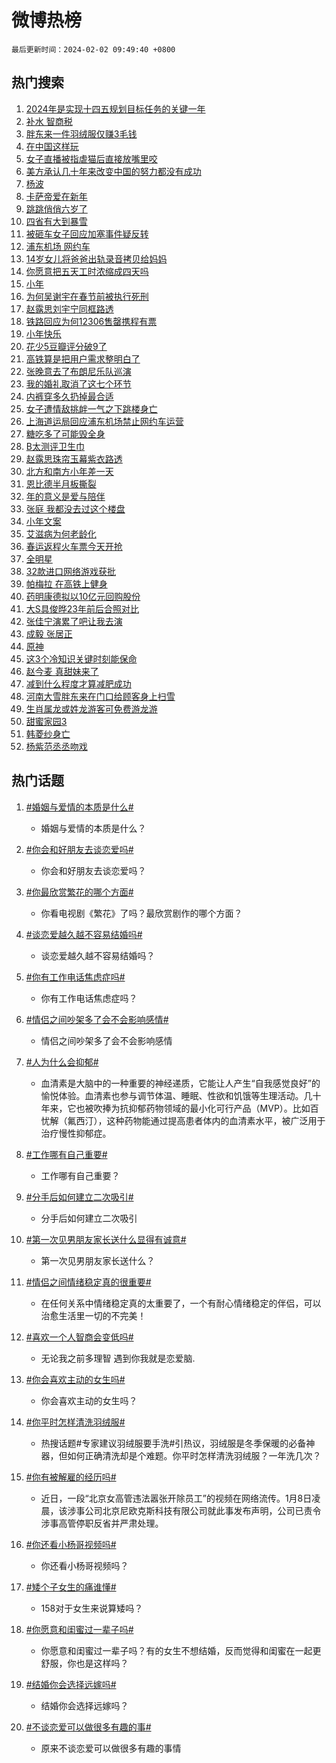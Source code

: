# 微博热榜

`最后更新时间：2024-02-02 09:49:40 +0800`

## 热门搜索

1. [2024年是实现十四五规划目标任务的关键一年](https://m.weibo.cn/search?containerid=100103type%3D1%26t%3D10%26q%3D%232024%E5%B9%B4%E6%98%AF%E5%AE%9E%E7%8E%B0%E5%8D%81%E5%9B%9B%E4%BA%94%E8%A7%84%E5%88%92%E7%9B%AE%E6%A0%87%E4%BB%BB%E5%8A%A1%E7%9A%84%E5%85%B3%E9%94%AE%E4%B8%80%E5%B9%B4%23&stream_entry_id=51&isnewpage=1&extparam=seat%3D1%26stream_entry_id%3D51%26pos%3D0%26c_type%3D51%26dgr%3D0%26cate%3D10103%26filter_type%3Drealtimehot%26q%3D%25232024%25E5%25B9%25B4%25E6%2598%25AF%25E5%25AE%259E%25E7%258E%25B0%25E5%258D%2581%25E5%259B%259B%25E4%25BA%2594%25E8%25A7%2584%25E5%2588%2592%25E7%259B%25AE%25E6%25A0%2587%25E4%25BB%25BB%25E5%258A%25A1%25E7%259A%2584%25E5%2585%25B3%25E9%2594%25AE%25E4%25B8%2580%25E5%25B9%25B4%2523%26display_time%3D1706838579%26pre_seqid%3D170683857953507129162)
1. [补水 智商税](https://m.weibo.cn/search?containerid=100103type%3D1%26t%3D10%26q%3D%E8%A1%A5%E6%B0%B4+%E6%99%BA%E5%95%86%E7%A8%8E&stream_entry_id=31&isnewpage=1&extparam=seat%3D1%26dgr%3D0%26band_rank%3D1%26stream_entry_id%3D31%26flag%3D1%26lcate%3D5001%26realpos%3D1%26c_type%3D31%26q%3D%25E8%25A1%25A5%25E6%25B0%25B4%2520%25E6%2599%25BA%25E5%2595%2586%25E7%25A8%258E%26pos%3D0%26cate%3D5001%26filter_type%3Drealtimehot%26display_time%3D1706838579%26pre_seqid%3D170683857953507129162)
1. [胖东来一件羽绒服仅赚3毛钱](https://m.weibo.cn/search?containerid=100103type%3D1%26t%3D10%26q%3D%23%E8%83%96%E4%B8%9C%E6%9D%A5%E4%B8%80%E4%BB%B6%E7%BE%BD%E7%BB%92%E6%9C%8D%E4%BB%85%E8%B5%9A3%E6%AF%9B%E9%92%B1%23&stream_entry_id=31&isnewpage=1&extparam=seat%3D1%26dgr%3D0%26band_rank%3D2%26stream_entry_id%3D31%26flag%3D2%26lcate%3D5001%26realpos%3D2%26c_type%3D31%26q%3D%2523%25E8%2583%2596%25E4%25B8%259C%25E6%259D%25A5%25E4%25B8%2580%25E4%25BB%25B6%25E7%25BE%25BD%25E7%25BB%2592%25E6%259C%258D%25E4%25BB%2585%25E8%25B5%259A3%25E6%25AF%259B%25E9%2592%25B1%2523%26pos%3D1%26cate%3D5001%26filter_type%3Drealtimehot%26display_time%3D1706838579%26pre_seqid%3D170683857953507129162)
1. [在中国这样玩](https://m.weibo.cn/search?containerid=100103type%3D1%26t%3D10%26q%3D%23%E5%9C%A8%E4%B8%AD%E5%9B%BD%E8%BF%99%E6%A0%B7%E7%8E%A9%23&stream_entry_id=31&isnewpage=1&extparam=seat%3D1%26dgr%3D0%26band_rank%3D3%26stream_entry_id%3D31%26flag%3D0%26lcate%3D5001%26realpos%3D3%26c_type%3D31%26q%3D%2523%25E5%259C%25A8%25E4%25B8%25AD%25E5%259B%25BD%25E8%25BF%2599%25E6%25A0%25B7%25E7%258E%25A9%2523%26pos%3D2%26cate%3D5001%26filter_type%3Drealtimehot%26display_time%3D1706838579%26pre_seqid%3D170683857953507129162)
1. [女子直播被指虐猫后直接放嘴里咬](https://m.weibo.cn/search?containerid=100103type%3D1%26t%3D10%26q%3D%23%E5%A5%B3%E5%AD%90%E7%9B%B4%E6%92%AD%E8%A2%AB%E6%8C%87%E8%99%90%E7%8C%AB%E5%90%8E%E7%9B%B4%E6%8E%A5%E6%94%BE%E5%98%B4%E9%87%8C%E5%92%AC%23&stream_entry_id=31&isnewpage=1&extparam=seat%3D1%26dgr%3D0%26band_rank%3D4%26stream_entry_id%3D31%26flag%3D0%26lcate%3D5001%26realpos%3D4%26c_type%3D31%26q%3D%2523%25E5%25A5%25B3%25E5%25AD%2590%25E7%259B%25B4%25E6%2592%25AD%25E8%25A2%25AB%25E6%258C%2587%25E8%2599%2590%25E7%258C%25AB%25E5%2590%258E%25E7%259B%25B4%25E6%258E%25A5%25E6%2594%25BE%25E5%2598%25B4%25E9%2587%258C%25E5%2592%25AC%2523%26pos%3D3%26cate%3D5001%26filter_type%3Drealtimehot%26display_time%3D1706838579%26pre_seqid%3D170683857953507129162)
1. [美方承认几十年来改变中国的努力都没有成功](https://m.weibo.cn/search?containerid=100103type%3D1%26t%3D10%26q%3D%23%E7%BE%8E%E6%96%B9%E6%89%BF%E8%AE%A4%E5%87%A0%E5%8D%81%E5%B9%B4%E6%9D%A5%E6%94%B9%E5%8F%98%E4%B8%AD%E5%9B%BD%E7%9A%84%E5%8A%AA%E5%8A%9B%E9%83%BD%E6%B2%A1%E6%9C%89%E6%88%90%E5%8A%9F%23&stream_entry_id=31&isnewpage=1&extparam=seat%3D1%26dgr%3D0%26band_rank%3D5%26stream_entry_id%3D31%26flag%3D0%26lcate%3D5001%26realpos%3D5%26c_type%3D31%26q%3D%2523%25E7%25BE%258E%25E6%2596%25B9%25E6%2589%25BF%25E8%25AE%25A4%25E5%2587%25A0%25E5%258D%2581%25E5%25B9%25B4%25E6%259D%25A5%25E6%2594%25B9%25E5%258F%2598%25E4%25B8%25AD%25E5%259B%25BD%25E7%259A%2584%25E5%258A%25AA%25E5%258A%259B%25E9%2583%25BD%25E6%25B2%25A1%25E6%259C%2589%25E6%2588%2590%25E5%258A%259F%2523%26pos%3D4%26cate%3D5001%26filter_type%3Drealtimehot%26display_time%3D1706838579%26pre_seqid%3D170683857953507129162)
1. [杨波](https://m.weibo.cn/search?containerid=100103type%3D1%26t%3D10%26q%3D%E6%9D%A8%E6%B3%A2&stream_entry_id=31&isnewpage=1&extparam=seat%3D1%26dgr%3D0%26band_rank%3D6%26stream_entry_id%3D31%26flag%3D1%26lcate%3D5001%26realpos%3D6%26c_type%3D31%26q%3D%25E6%259D%25A8%25E6%25B3%25A2%26pos%3D5%26cate%3D5001%26filter_type%3Drealtimehot%26display_time%3D1706838579%26pre_seqid%3D170683857953507129162)
1. [卡萨帝爱在新年](https://m.weibo.cn/search?containerid=100103type%3D1%26t%3D10%26q%3D%23%E5%8D%A1%E8%90%A8%E5%B8%9D%E7%88%B1%E5%9C%A8%E6%96%B0%E5%B9%B4%23&stream_entry_id=31&isnewpage=1&extparam=seat%3D1%26adid%3D222203%26band_rank%3D7%26is_ad_pos%3D1%26dgr%3D0%26lcate%3D5001%26pos%3D6%26c_type%3D31%26topic_ad%3D1%26cate%3D5001%26q%3D%2523%25E5%258D%25A1%25E8%2590%25A8%25E5%25B8%259D%25E7%2588%25B1%25E5%259C%25A8%25E6%2596%25B0%25E5%25B9%25B4%2523%26filter_type%3Drealtimehot%26stream_entry_id%3D31%26display_time%3D1706838579%26pre_seqid%3D170683857953507129162)
1. [跳跳俏俏六岁了](https://m.weibo.cn/search?containerid=100103type%3D1%26t%3D10%26q%3D%23%E8%B7%B3%E8%B7%B3%E4%BF%8F%E4%BF%8F%E5%85%AD%E5%B2%81%E4%BA%86%23&stream_entry_id=31&isnewpage=1&extparam=seat%3D1%26dgr%3D0%26band_rank%3D7%26stream_entry_id%3D31%26flag%3D2%26lcate%3D5001%26realpos%3D7%26c_type%3D31%26q%3D%2523%25E8%25B7%25B3%25E8%25B7%25B3%25E4%25BF%258F%25E4%25BF%258F%25E5%2585%25AD%25E5%25B2%2581%25E4%25BA%2586%2523%26pos%3D7%26cate%3D5001%26filter_type%3Drealtimehot%26display_time%3D1706838579%26pre_seqid%3D170683857953507129162)
1. [四省有大到暴雪](https://m.weibo.cn/search?containerid=100103type%3D1%26t%3D10%26q%3D%23%E5%9B%9B%E7%9C%81%E6%9C%89%E5%A4%A7%E5%88%B0%E6%9A%B4%E9%9B%AA%23&stream_entry_id=31&isnewpage=1&extparam=seat%3D1%26dgr%3D0%26band_rank%3D8%26stream_entry_id%3D31%26flag%3D1%26lcate%3D5001%26realpos%3D8%26c_type%3D31%26q%3D%2523%25E5%259B%259B%25E7%259C%2581%25E6%259C%2589%25E5%25A4%25A7%25E5%2588%25B0%25E6%259A%25B4%25E9%259B%25AA%2523%26pos%3D8%26cate%3D5001%26filter_type%3Drealtimehot%26display_time%3D1706838579%26pre_seqid%3D170683857953507129162)
1. [被砸车女子回应加塞事件疑反转](https://m.weibo.cn/search?containerid=100103type%3D1%26t%3D10%26q%3D%23%E8%A2%AB%E7%A0%B8%E8%BD%A6%E5%A5%B3%E5%AD%90%E5%9B%9E%E5%BA%94%E5%8A%A0%E5%A1%9E%E4%BA%8B%E4%BB%B6%E7%96%91%E5%8F%8D%E8%BD%AC%23&stream_entry_id=31&isnewpage=1&extparam=seat%3D1%26dgr%3D0%26band_rank%3D9%26stream_entry_id%3D31%26flag%3D0%26lcate%3D5001%26realpos%3D9%26c_type%3D31%26q%3D%2523%25E8%25A2%25AB%25E7%25A0%25B8%25E8%25BD%25A6%25E5%25A5%25B3%25E5%25AD%2590%25E5%259B%259E%25E5%25BA%2594%25E5%258A%25A0%25E5%25A1%259E%25E4%25BA%258B%25E4%25BB%25B6%25E7%2596%2591%25E5%258F%258D%25E8%25BD%25AC%2523%26pos%3D9%26cate%3D5001%26filter_type%3Drealtimehot%26display_time%3D1706838579%26pre_seqid%3D170683857953507129162)
1. [浦东机场 网约车](https://m.weibo.cn/search?containerid=100103type%3D1%26t%3D10%26q%3D%E6%B5%A6%E4%B8%9C%E6%9C%BA%E5%9C%BA+%E7%BD%91%E7%BA%A6%E8%BD%A6&stream_entry_id=31&isnewpage=1&extparam=seat%3D1%26dgr%3D0%26band_rank%3D10%26stream_entry_id%3D31%26flag%3D1%26lcate%3D5001%26realpos%3D10%26c_type%3D31%26q%3D%25E6%25B5%25A6%25E4%25B8%259C%25E6%259C%25BA%25E5%259C%25BA%2520%25E7%25BD%2591%25E7%25BA%25A6%25E8%25BD%25A6%26pos%3D10%26cate%3D5001%26filter_type%3Drealtimehot%26display_time%3D1706838579%26pre_seqid%3D170683857953507129162)
1. [14岁女儿将爸爸出轨录音拷贝给妈妈](https://m.weibo.cn/search?containerid=100103type%3D1%26t%3D10%26q%3D%2314%E5%B2%81%E5%A5%B3%E5%84%BF%E5%B0%86%E7%88%B8%E7%88%B8%E5%87%BA%E8%BD%A8%E5%BD%95%E9%9F%B3%E6%8B%B7%E8%B4%9D%E7%BB%99%E5%A6%88%E5%A6%88%23&stream_entry_id=31&isnewpage=1&extparam=seat%3D1%26dgr%3D0%26band_rank%3D11%26stream_entry_id%3D31%26flag%3D2%26lcate%3D5001%26realpos%3D11%26c_type%3D31%26q%3D%252314%25E5%25B2%2581%25E5%25A5%25B3%25E5%2584%25BF%25E5%25B0%2586%25E7%2588%25B8%25E7%2588%25B8%25E5%2587%25BA%25E8%25BD%25A8%25E5%25BD%2595%25E9%259F%25B3%25E6%258B%25B7%25E8%25B4%259D%25E7%25BB%2599%25E5%25A6%2588%25E5%25A6%2588%2523%26pos%3D11%26cate%3D5001%26filter_type%3Drealtimehot%26display_time%3D1706838579%26pre_seqid%3D170683857953507129162)
1. [你愿意把五天工时浓缩成四天吗](https://m.weibo.cn/search?containerid=100103type%3D1%26t%3D10%26q%3D%23%E4%BD%A0%E6%84%BF%E6%84%8F%E6%8A%8A%E4%BA%94%E5%A4%A9%E5%B7%A5%E6%97%B6%E6%B5%93%E7%BC%A9%E6%88%90%E5%9B%9B%E5%A4%A9%E5%90%97%23&stream_entry_id=31&isnewpage=1&extparam=seat%3D1%26dgr%3D0%26band_rank%3D12%26stream_entry_id%3D31%26flag%3D0%26lcate%3D5001%26realpos%3D12%26c_type%3D31%26q%3D%2523%25E4%25BD%25A0%25E6%2584%25BF%25E6%2584%258F%25E6%258A%258A%25E4%25BA%2594%25E5%25A4%25A9%25E5%25B7%25A5%25E6%2597%25B6%25E6%25B5%2593%25E7%25BC%25A9%25E6%2588%2590%25E5%259B%259B%25E5%25A4%25A9%25E5%2590%2597%2523%26pos%3D12%26cate%3D5001%26filter_type%3Drealtimehot%26display_time%3D1706838579%26pre_seqid%3D170683857953507129162)
1. [小年](https://m.weibo.cn/search?containerid=100103type%3D1%26t%3D10%26q%3D%E5%B0%8F%E5%B9%B4&stream_entry_id=31&isnewpage=1&extparam=seat%3D1%26dgr%3D0%26band_rank%3D13%26stream_entry_id%3D31%26flag%3D0%26lcate%3D5001%26realpos%3D13%26c_type%3D31%26q%3D%25E5%25B0%258F%25E5%25B9%25B4%26pos%3D13%26cate%3D5001%26filter_type%3Drealtimehot%26display_time%3D1706838579%26pre_seqid%3D170683857953507129162)
1. [为何吴谢宇在春节前被执行死刑](https://m.weibo.cn/search?containerid=100103type%3D1%26t%3D10%26q%3D%23%E4%B8%BA%E4%BD%95%E5%90%B4%E8%B0%A2%E5%AE%87%E5%9C%A8%E6%98%A5%E8%8A%82%E5%89%8D%E8%A2%AB%E6%89%A7%E8%A1%8C%E6%AD%BB%E5%88%91%23&stream_entry_id=31&isnewpage=1&extparam=seat%3D1%26dgr%3D0%26band_rank%3D14%26stream_entry_id%3D31%26flag%3D0%26lcate%3D5001%26realpos%3D14%26c_type%3D31%26q%3D%2523%25E4%25B8%25BA%25E4%25BD%2595%25E5%2590%25B4%25E8%25B0%25A2%25E5%25AE%2587%25E5%259C%25A8%25E6%2598%25A5%25E8%258A%2582%25E5%2589%258D%25E8%25A2%25AB%25E6%2589%25A7%25E8%25A1%258C%25E6%25AD%25BB%25E5%2588%2591%2523%26pos%3D14%26cate%3D5001%26filter_type%3Drealtimehot%26display_time%3D1706838579%26pre_seqid%3D170683857953507129162)
1. [赵露思刘宇宁同框路透](https://m.weibo.cn/search?containerid=100103type%3D1%26t%3D10%26q%3D%E8%B5%B5%E9%9C%B2%E6%80%9D%E5%88%98%E5%AE%87%E5%AE%81%E5%90%8C%E6%A1%86%E8%B7%AF%E9%80%8F&stream_entry_id=31&isnewpage=1&extparam=seat%3D1%26dgr%3D0%26band_rank%3D15%26stream_entry_id%3D31%26flag%3D1%26lcate%3D5001%26realpos%3D15%26c_type%3D31%26q%3D%25E8%25B5%25B5%25E9%259C%25B2%25E6%2580%259D%25E5%2588%2598%25E5%25AE%2587%25E5%25AE%2581%25E5%2590%258C%25E6%25A1%2586%25E8%25B7%25AF%25E9%2580%258F%26pos%3D15%26cate%3D5001%26filter_type%3Drealtimehot%26display_time%3D1706838579%26pre_seqid%3D170683857953507129162)
1. [铁路回应为何12306售罄携程有票](https://m.weibo.cn/search?containerid=100103type%3D1%26t%3D10%26q%3D%23%E9%93%81%E8%B7%AF%E5%9B%9E%E5%BA%94%E4%B8%BA%E4%BD%9512306%E5%94%AE%E7%BD%84%E6%90%BA%E7%A8%8B%E6%9C%89%E7%A5%A8%23&stream_entry_id=31&isnewpage=1&extparam=seat%3D1%26dgr%3D0%26band_rank%3D16%26stream_entry_id%3D31%26flag%3D1%26lcate%3D5001%26realpos%3D16%26c_type%3D31%26q%3D%2523%25E9%2593%2581%25E8%25B7%25AF%25E5%259B%259E%25E5%25BA%2594%25E4%25B8%25BA%25E4%25BD%259512306%25E5%2594%25AE%25E7%25BD%2584%25E6%2590%25BA%25E7%25A8%258B%25E6%259C%2589%25E7%25A5%25A8%2523%26pos%3D16%26cate%3D5001%26filter_type%3Drealtimehot%26display_time%3D1706838579%26pre_seqid%3D170683857953507129162)
1. [小年快乐](https://m.weibo.cn/search?containerid=100103type%3D1%26t%3D10%26q%3D%E5%B0%8F%E5%B9%B4%E5%BF%AB%E4%B9%90&stream_entry_id=31&isnewpage=1&extparam=seat%3D1%26dgr%3D0%26band_rank%3D17%26stream_entry_id%3D31%26flag%3D0%26lcate%3D5001%26realpos%3D17%26c_type%3D31%26q%3D%25E5%25B0%258F%25E5%25B9%25B4%25E5%25BF%25AB%25E4%25B9%2590%26pos%3D17%26cate%3D5001%26filter_type%3Drealtimehot%26display_time%3D1706838579%26pre_seqid%3D170683857953507129162)
1. [花少5豆瓣评分破9了](https://m.weibo.cn/search?containerid=100103type%3D1%26t%3D10%26q%3D%23%E8%8A%B1%E5%B0%915%E8%B1%86%E7%93%A3%E8%AF%84%E5%88%86%E7%A0%B49%E4%BA%86%23&stream_entry_id=31&isnewpage=1&extparam=seat%3D1%26dgr%3D0%26band_rank%3D18%26stream_entry_id%3D31%26flag%3D1%26lcate%3D5001%26realpos%3D18%26c_type%3D31%26q%3D%2523%25E8%258A%25B1%25E5%25B0%25915%25E8%25B1%2586%25E7%2593%25A3%25E8%25AF%2584%25E5%2588%2586%25E7%25A0%25B49%25E4%25BA%2586%2523%26pos%3D18%26cate%3D5001%26filter_type%3Drealtimehot%26display_time%3D1706838579%26pre_seqid%3D170683857953507129162)
1. [高铁算是把用户需求整明白了](https://m.weibo.cn/search?containerid=100103type%3D1%26t%3D10%26q%3D%23%E9%AB%98%E9%93%81%E7%AE%97%E6%98%AF%E6%8A%8A%E7%94%A8%E6%88%B7%E9%9C%80%E6%B1%82%E6%95%B4%E6%98%8E%E7%99%BD%E4%BA%86%23&stream_entry_id=31&isnewpage=1&extparam=seat%3D1%26dgr%3D0%26band_rank%3D19%26stream_entry_id%3D31%26flag%3D32768%26lcate%3D5001%26realpos%3D19%26c_type%3D31%26q%3D%2523%25E9%25AB%2598%25E9%2593%2581%25E7%25AE%2597%25E6%2598%25AF%25E6%258A%258A%25E7%2594%25A8%25E6%2588%25B7%25E9%259C%2580%25E6%25B1%2582%25E6%2595%25B4%25E6%2598%258E%25E7%2599%25BD%25E4%25BA%2586%2523%26pos%3D19%26cate%3D5001%26filter_type%3Drealtimehot%26display_time%3D1706838579%26pre_seqid%3D170683857953507129162)
1. [张晚意去了布朗尼乐队巡演](https://m.weibo.cn/search?containerid=100103type%3D1%26t%3D10%26q%3D%23%E5%BC%A0%E6%99%9A%E6%84%8F%E5%8E%BB%E4%BA%86%E5%B8%83%E6%9C%97%E5%B0%BC%E4%B9%90%E9%98%9F%E5%B7%A1%E6%BC%94%23&stream_entry_id=31&isnewpage=1&extparam=seat%3D1%26dgr%3D0%26band_rank%3D20%26stream_entry_id%3D31%26flag%3D0%26lcate%3D5001%26realpos%3D20%26c_type%3D31%26q%3D%2523%25E5%25BC%25A0%25E6%2599%259A%25E6%2584%258F%25E5%258E%25BB%25E4%25BA%2586%25E5%25B8%2583%25E6%259C%2597%25E5%25B0%25BC%25E4%25B9%2590%25E9%2598%259F%25E5%25B7%25A1%25E6%25BC%2594%2523%26pos%3D20%26cate%3D5001%26filter_type%3Drealtimehot%26display_time%3D1706838579%26pre_seqid%3D170683857953507129162)
1. [我的婚礼取消了这七个环节](https://m.weibo.cn/search?containerid=100103type%3D1%26t%3D10%26q%3D%23%E6%88%91%E7%9A%84%E5%A9%9A%E7%A4%BC%E5%8F%96%E6%B6%88%E4%BA%86%E8%BF%99%E4%B8%83%E4%B8%AA%E7%8E%AF%E8%8A%82%23&stream_entry_id=31&isnewpage=1&extparam=seat%3D1%26dgr%3D0%26band_rank%3D21%26stream_entry_id%3D31%26flag%3D1%26lcate%3D5001%26realpos%3D21%26c_type%3D31%26q%3D%2523%25E6%2588%2591%25E7%259A%2584%25E5%25A9%259A%25E7%25A4%25BC%25E5%258F%2596%25E6%25B6%2588%25E4%25BA%2586%25E8%25BF%2599%25E4%25B8%2583%25E4%25B8%25AA%25E7%258E%25AF%25E8%258A%2582%2523%26pos%3D21%26cate%3D5001%26filter_type%3Drealtimehot%26display_time%3D1706838579%26pre_seqid%3D170683857953507129162)
1. [内裤穿多久扔掉最合适](https://m.weibo.cn/search?containerid=100103type%3D1%26t%3D10%26q%3D%23%E5%86%85%E8%A3%A4%E7%A9%BF%E5%A4%9A%E4%B9%85%E6%89%94%E6%8E%89%E6%9C%80%E5%90%88%E9%80%82%23&stream_entry_id=31&isnewpage=1&extparam=seat%3D1%26dgr%3D0%26band_rank%3D22%26stream_entry_id%3D31%26flag%3D0%26lcate%3D5001%26realpos%3D22%26c_type%3D31%26q%3D%2523%25E5%2586%2585%25E8%25A3%25A4%25E7%25A9%25BF%25E5%25A4%259A%25E4%25B9%2585%25E6%2589%2594%25E6%258E%2589%25E6%259C%2580%25E5%2590%2588%25E9%2580%2582%2523%26pos%3D22%26cate%3D5001%26filter_type%3Drealtimehot%26display_time%3D1706838579%26pre_seqid%3D170683857953507129162)
1. [女子遭情敌挑衅一气之下跳楼身亡](https://m.weibo.cn/search?containerid=100103type%3D1%26t%3D10%26q%3D%23%E5%A5%B3%E5%AD%90%E9%81%AD%E6%83%85%E6%95%8C%E6%8C%91%E8%A1%85%E4%B8%80%E6%B0%94%E4%B9%8B%E4%B8%8B%E8%B7%B3%E6%A5%BC%E8%BA%AB%E4%BA%A1%23&stream_entry_id=31&isnewpage=1&extparam=seat%3D1%26dgr%3D0%26band_rank%3D23%26stream_entry_id%3D31%26flag%3D0%26lcate%3D5001%26realpos%3D23%26c_type%3D31%26q%3D%2523%25E5%25A5%25B3%25E5%25AD%2590%25E9%2581%25AD%25E6%2583%2585%25E6%2595%258C%25E6%258C%2591%25E8%25A1%2585%25E4%25B8%2580%25E6%25B0%2594%25E4%25B9%258B%25E4%25B8%258B%25E8%25B7%25B3%25E6%25A5%25BC%25E8%25BA%25AB%25E4%25BA%25A1%2523%26pos%3D23%26cate%3D5001%26filter_type%3Drealtimehot%26display_time%3D1706838579%26pre_seqid%3D170683857953507129162)
1. [上海道运局回应浦东机场禁止网约车运营](https://m.weibo.cn/search?containerid=100103type%3D1%26t%3D10%26q%3D%23%E4%B8%8A%E6%B5%B7%E9%81%93%E8%BF%90%E5%B1%80%E5%9B%9E%E5%BA%94%E6%B5%A6%E4%B8%9C%E6%9C%BA%E5%9C%BA%E7%A6%81%E6%AD%A2%E7%BD%91%E7%BA%A6%E8%BD%A6%E8%BF%90%E8%90%A5%23&stream_entry_id=31&isnewpage=1&extparam=seat%3D1%26dgr%3D0%26band_rank%3D24%26stream_entry_id%3D31%26flag%3D1%26lcate%3D5001%26realpos%3D24%26c_type%3D31%26q%3D%2523%25E4%25B8%258A%25E6%25B5%25B7%25E9%2581%2593%25E8%25BF%2590%25E5%25B1%2580%25E5%259B%259E%25E5%25BA%2594%25E6%25B5%25A6%25E4%25B8%259C%25E6%259C%25BA%25E5%259C%25BA%25E7%25A6%2581%25E6%25AD%25A2%25E7%25BD%2591%25E7%25BA%25A6%25E8%25BD%25A6%25E8%25BF%2590%25E8%2590%25A5%2523%26pos%3D24%26cate%3D5001%26filter_type%3Drealtimehot%26display_time%3D1706838579%26pre_seqid%3D170683857953507129162)
1. [糖吃多了可能毁全身](https://m.weibo.cn/search?containerid=100103type%3D1%26t%3D10%26q%3D%23%E7%B3%96%E5%90%83%E5%A4%9A%E4%BA%86%E5%8F%AF%E8%83%BD%E6%AF%81%E5%85%A8%E8%BA%AB%23&stream_entry_id=31&isnewpage=1&extparam=seat%3D1%26dgr%3D0%26band_rank%3D25%26stream_entry_id%3D31%26flag%3D1%26lcate%3D5001%26realpos%3D25%26c_type%3D31%26q%3D%2523%25E7%25B3%2596%25E5%2590%2583%25E5%25A4%259A%25E4%25BA%2586%25E5%258F%25AF%25E8%2583%25BD%25E6%25AF%2581%25E5%2585%25A8%25E8%25BA%25AB%2523%26pos%3D25%26cate%3D5001%26filter_type%3Drealtimehot%26display_time%3D1706838579%26pre_seqid%3D170683857953507129162)
1. [B太测评卫生巾](https://m.weibo.cn/search?containerid=100103type%3D1%26t%3D10%26q%3DB%E5%A4%AA%E6%B5%8B%E8%AF%84%E5%8D%AB%E7%94%9F%E5%B7%BE&stream_entry_id=31&isnewpage=1&extparam=seat%3D1%26dgr%3D0%26band_rank%3D26%26stream_entry_id%3D31%26flag%3D1%26lcate%3D5001%26realpos%3D26%26c_type%3D31%26q%3DB%25E5%25A4%25AA%25E6%25B5%258B%25E8%25AF%2584%25E5%258D%25AB%25E7%2594%259F%25E5%25B7%25BE%26pos%3D26%26cate%3D5001%26filter_type%3Drealtimehot%26display_time%3D1706838579%26pre_seqid%3D170683857953507129162)
1. [赵露思珠帘玉幕紫衣路透](https://m.weibo.cn/search?containerid=100103type%3D1%26t%3D10%26q%3D%23%E8%B5%B5%E9%9C%B2%E6%80%9D%E7%8F%A0%E5%B8%98%E7%8E%89%E5%B9%95%E7%B4%AB%E8%A1%A3%E8%B7%AF%E9%80%8F%23&stream_entry_id=31&isnewpage=1&extparam=seat%3D1%26dgr%3D0%26band_rank%3D27%26stream_entry_id%3D31%26flag%3D1%26lcate%3D5001%26realpos%3D27%26c_type%3D31%26q%3D%2523%25E8%25B5%25B5%25E9%259C%25B2%25E6%2580%259D%25E7%258F%25A0%25E5%25B8%2598%25E7%258E%2589%25E5%25B9%2595%25E7%25B4%25AB%25E8%25A1%25A3%25E8%25B7%25AF%25E9%2580%258F%2523%26pos%3D27%26cate%3D5001%26filter_type%3Drealtimehot%26display_time%3D1706838579%26pre_seqid%3D170683857953507129162)
1. [北方和南方小年差一天](https://m.weibo.cn/search?containerid=100103type%3D1%26t%3D10%26q%3D%23%E5%8C%97%E6%96%B9%E5%92%8C%E5%8D%97%E6%96%B9%E5%B0%8F%E5%B9%B4%E5%B7%AE%E4%B8%80%E5%A4%A9%23&stream_entry_id=31&isnewpage=1&extparam=seat%3D1%26dgr%3D0%26band_rank%3D28%26stream_entry_id%3D31%26flag%3D1%26lcate%3D5001%26realpos%3D28%26c_type%3D31%26q%3D%2523%25E5%258C%2597%25E6%2596%25B9%25E5%2592%258C%25E5%258D%2597%25E6%2596%25B9%25E5%25B0%258F%25E5%25B9%25B4%25E5%25B7%25AE%25E4%25B8%2580%25E5%25A4%25A9%2523%26pos%3D28%26cate%3D5001%26filter_type%3Drealtimehot%26display_time%3D1706838579%26pre_seqid%3D170683857953507129162)
1. [恩比德半月板撕裂](https://m.weibo.cn/search?containerid=100103type%3D1%26t%3D10%26q%3D%23%E6%81%A9%E6%AF%94%E5%BE%B7%E5%8D%8A%E6%9C%88%E6%9D%BF%E6%92%95%E8%A3%82%23&stream_entry_id=31&isnewpage=1&extparam=seat%3D1%26dgr%3D0%26band_rank%3D29%26stream_entry_id%3D31%26flag%3D1%26lcate%3D5001%26realpos%3D29%26c_type%3D31%26q%3D%2523%25E6%2581%25A9%25E6%25AF%2594%25E5%25BE%25B7%25E5%258D%258A%25E6%259C%2588%25E6%259D%25BF%25E6%2592%2595%25E8%25A3%2582%2523%26pos%3D29%26cate%3D5001%26filter_type%3Drealtimehot%26display_time%3D1706838579%26pre_seqid%3D170683857953507129162)
1. [年的意义是爱与陪伴](https://m.weibo.cn/search?containerid=100103type%3D1%26t%3D10%26q%3D%23%E5%B9%B4%E7%9A%84%E6%84%8F%E4%B9%89%E6%98%AF%E7%88%B1%E4%B8%8E%E9%99%AA%E4%BC%B4%23&stream_entry_id=31&isnewpage=1&extparam=seat%3D1%26adid%3D221805%26dgr%3D0%26band_rank%3D30%26stream_entry_id%3D31%26flag%3D0%26lcate%3D5001%26realpos%3D30%26c_type%3D31%26q%3D%2523%25E5%25B9%25B4%25E7%259A%2584%25E6%2584%258F%25E4%25B9%2589%25E6%2598%25AF%25E7%2588%25B1%25E4%25B8%258E%25E9%2599%25AA%25E4%25BC%25B4%2523%26pos%3D30%26cate%3D5001%26filter_type%3Drealtimehot%26display_time%3D1706838579%26pre_seqid%3D170683857953507129162)
1. [张庭 我都没去过这个楼盘](https://m.weibo.cn/search?containerid=100103type%3D1%26t%3D10%26q%3D%E5%BC%A0%E5%BA%AD+%E6%88%91%E9%83%BD%E6%B2%A1%E5%8E%BB%E8%BF%87%E8%BF%99%E4%B8%AA%E6%A5%BC%E7%9B%98&stream_entry_id=31&isnewpage=1&extparam=seat%3D1%26dgr%3D0%26band_rank%3D31%26stream_entry_id%3D31%26flag%3D0%26lcate%3D5001%26realpos%3D31%26c_type%3D31%26q%3D%25E5%25BC%25A0%25E5%25BA%25AD%2520%25E6%2588%2591%25E9%2583%25BD%25E6%25B2%25A1%25E5%258E%25BB%25E8%25BF%2587%25E8%25BF%2599%25E4%25B8%25AA%25E6%25A5%25BC%25E7%259B%2598%26pos%3D31%26cate%3D5001%26filter_type%3Drealtimehot%26display_time%3D1706838579%26pre_seqid%3D170683857953507129162)
1. [小年文案](https://m.weibo.cn/search?containerid=100103type%3D1%26t%3D10%26q%3D%E5%B0%8F%E5%B9%B4%E6%96%87%E6%A1%88&stream_entry_id=31&isnewpage=1&extparam=seat%3D1%26dgr%3D0%26band_rank%3D32%26stream_entry_id%3D31%26flag%3D1%26lcate%3D5001%26realpos%3D32%26c_type%3D31%26q%3D%25E5%25B0%258F%25E5%25B9%25B4%25E6%2596%2587%25E6%25A1%2588%26pos%3D32%26cate%3D5001%26filter_type%3Drealtimehot%26display_time%3D1706838579%26pre_seqid%3D170683857953507129162)
1. [艾滋病为何老龄化](https://m.weibo.cn/search?containerid=100103type%3D1%26t%3D10%26q%3D%23%E8%89%BE%E6%BB%8B%E7%97%85%E4%B8%BA%E4%BD%95%E8%80%81%E9%BE%84%E5%8C%96%23&stream_entry_id=31&isnewpage=1&extparam=seat%3D1%26dgr%3D0%26band_rank%3D33%26stream_entry_id%3D31%26flag%3D0%26lcate%3D5001%26realpos%3D33%26c_type%3D31%26q%3D%2523%25E8%2589%25BE%25E6%25BB%258B%25E7%2597%2585%25E4%25B8%25BA%25E4%25BD%2595%25E8%2580%2581%25E9%25BE%2584%25E5%258C%2596%2523%26pos%3D33%26cate%3D5001%26filter_type%3Drealtimehot%26display_time%3D1706838579%26pre_seqid%3D170683857953507129162)
1. [春运返程火车票今天开抢](https://m.weibo.cn/search?containerid=100103type%3D1%26t%3D10%26q%3D%23%E6%98%A5%E8%BF%90%E8%BF%94%E7%A8%8B%E7%81%AB%E8%BD%A6%E7%A5%A8%E4%BB%8A%E5%A4%A9%E5%BC%80%E6%8A%A2%23&stream_entry_id=31&isnewpage=1&extparam=seat%3D1%26dgr%3D0%26band_rank%3D34%26stream_entry_id%3D31%26flag%3D1%26lcate%3D5001%26realpos%3D34%26c_type%3D31%26q%3D%2523%25E6%2598%25A5%25E8%25BF%2590%25E8%25BF%2594%25E7%25A8%258B%25E7%2581%25AB%25E8%25BD%25A6%25E7%25A5%25A8%25E4%25BB%258A%25E5%25A4%25A9%25E5%25BC%2580%25E6%258A%25A2%2523%26pos%3D34%26cate%3D5001%26filter_type%3Drealtimehot%26display_time%3D1706838579%26pre_seqid%3D170683857953507129162)
1. [全明星](https://m.weibo.cn/search?containerid=100103type%3D1%26t%3D10%26q%3D%E5%85%A8%E6%98%8E%E6%98%9F&stream_entry_id=31&isnewpage=1&extparam=seat%3D1%26dgr%3D0%26band_rank%3D35%26stream_entry_id%3D31%26flag%3D1%26lcate%3D5001%26realpos%3D35%26c_type%3D31%26q%3D%25E5%2585%25A8%25E6%2598%258E%25E6%2598%259F%26pos%3D35%26cate%3D5001%26filter_type%3Drealtimehot%26display_time%3D1706838579%26pre_seqid%3D170683857953507129162)
1. [32款进口网络游戏获批](https://m.weibo.cn/search?containerid=100103type%3D1%26t%3D10%26q%3D%2332%E6%AC%BE%E8%BF%9B%E5%8F%A3%E7%BD%91%E7%BB%9C%E6%B8%B8%E6%88%8F%E8%8E%B7%E6%89%B9%23&stream_entry_id=31&isnewpage=1&extparam=seat%3D1%26dgr%3D0%26band_rank%3D36%26stream_entry_id%3D31%26flag%3D1%26lcate%3D5001%26realpos%3D36%26c_type%3D31%26q%3D%252332%25E6%25AC%25BE%25E8%25BF%259B%25E5%258F%25A3%25E7%25BD%2591%25E7%25BB%259C%25E6%25B8%25B8%25E6%2588%258F%25E8%258E%25B7%25E6%2589%25B9%2523%26pos%3D36%26cate%3D5001%26filter_type%3Drealtimehot%26display_time%3D1706838579%26pre_seqid%3D170683857953507129162)
1. [帕梅拉 在高铁上健身](https://m.weibo.cn/search?containerid=100103type%3D1%26t%3D10%26q%3D%E5%B8%95%E6%A2%85%E6%8B%89+%E5%9C%A8%E9%AB%98%E9%93%81%E4%B8%8A%E5%81%A5%E8%BA%AB&stream_entry_id=31&isnewpage=1&extparam=seat%3D1%26dgr%3D0%26band_rank%3D37%26stream_entry_id%3D31%26flag%3D0%26lcate%3D5001%26realpos%3D37%26c_type%3D31%26q%3D%25E5%25B8%2595%25E6%25A2%2585%25E6%258B%2589%2520%25E5%259C%25A8%25E9%25AB%2598%25E9%2593%2581%25E4%25B8%258A%25E5%2581%25A5%25E8%25BA%25AB%26pos%3D37%26cate%3D5001%26filter_type%3Drealtimehot%26display_time%3D1706838579%26pre_seqid%3D170683857953507129162)
1. [药明康德拟以10亿元回购股份](https://m.weibo.cn/search?containerid=100103type%3D1%26t%3D10%26q%3D%23%E8%8D%AF%E6%98%8E%E5%BA%B7%E5%BE%B7%E6%8B%9F%E4%BB%A510%E4%BA%BF%E5%85%83%E5%9B%9E%E8%B4%AD%E8%82%A1%E4%BB%BD%23&stream_entry_id=31&isnewpage=1&extparam=seat%3D1%26dgr%3D0%26band_rank%3D38%26stream_entry_id%3D31%26flag%3D1%26lcate%3D5001%26realpos%3D38%26c_type%3D31%26q%3D%2523%25E8%258D%25AF%25E6%2598%258E%25E5%25BA%25B7%25E5%25BE%25B7%25E6%258B%259F%25E4%25BB%25A510%25E4%25BA%25BF%25E5%2585%2583%25E5%259B%259E%25E8%25B4%25AD%25E8%2582%25A1%25E4%25BB%25BD%2523%26pos%3D38%26cate%3D5001%26filter_type%3Drealtimehot%26display_time%3D1706838579%26pre_seqid%3D170683857953507129162)
1. [大S具俊晔23年前后合照对比](https://m.weibo.cn/search?containerid=100103type%3D1%26t%3D10%26q%3D%23%E5%A4%A7S%E5%85%B7%E4%BF%8A%E6%99%9423%E5%B9%B4%E5%89%8D%E5%90%8E%E5%90%88%E7%85%A7%E5%AF%B9%E6%AF%94%23&stream_entry_id=31&isnewpage=1&extparam=seat%3D1%26dgr%3D0%26band_rank%3D39%26stream_entry_id%3D31%26flag%3D0%26lcate%3D5001%26realpos%3D39%26c_type%3D31%26q%3D%2523%25E5%25A4%25A7S%25E5%2585%25B7%25E4%25BF%258A%25E6%2599%259423%25E5%25B9%25B4%25E5%2589%258D%25E5%2590%258E%25E5%2590%2588%25E7%2585%25A7%25E5%25AF%25B9%25E6%25AF%2594%2523%26pos%3D39%26cate%3D5001%26filter_type%3Drealtimehot%26display_time%3D1706838579%26pre_seqid%3D170683857953507129162)
1. [张佳宁演累了吧让我去演](https://m.weibo.cn/search?containerid=100103type%3D1%26t%3D10%26q%3D%23%E5%BC%A0%E4%BD%B3%E5%AE%81%E6%BC%94%E7%B4%AF%E4%BA%86%E5%90%A7%E8%AE%A9%E6%88%91%E5%8E%BB%E6%BC%94%23&stream_entry_id=31&isnewpage=1&extparam=seat%3D1%26dgr%3D0%26band_rank%3D40%26stream_entry_id%3D31%26flag%3D0%26lcate%3D5001%26realpos%3D40%26c_type%3D31%26q%3D%2523%25E5%25BC%25A0%25E4%25BD%25B3%25E5%25AE%2581%25E6%25BC%2594%25E7%25B4%25AF%25E4%25BA%2586%25E5%2590%25A7%25E8%25AE%25A9%25E6%2588%2591%25E5%258E%25BB%25E6%25BC%2594%2523%26pos%3D40%26cate%3D5001%26filter_type%3Drealtimehot%26display_time%3D1706838579%26pre_seqid%3D170683857953507129162)
1. [成毅 张居正](https://m.weibo.cn/search?containerid=100103type%3D1%26t%3D10%26q%3D%E6%88%90%E6%AF%85+%E5%BC%A0%E5%B1%85%E6%AD%A3&stream_entry_id=31&isnewpage=1&extparam=seat%3D1%26dgr%3D0%26band_rank%3D41%26stream_entry_id%3D31%26flag%3D0%26lcate%3D5001%26realpos%3D41%26c_type%3D31%26q%3D%25E6%2588%2590%25E6%25AF%2585%2520%25E5%25BC%25A0%25E5%25B1%2585%25E6%25AD%25A3%26pos%3D41%26cate%3D5001%26filter_type%3Drealtimehot%26display_time%3D1706838579%26pre_seqid%3D170683857953507129162)
1. [原神](https://m.weibo.cn/search?containerid=100103type%3D1%26t%3D10%26q%3D%E5%8E%9F%E7%A5%9E&stream_entry_id=31&isnewpage=1&extparam=seat%3D1%26dgr%3D0%26band_rank%3D42%26stream_entry_id%3D31%26flag%3D1%26lcate%3D5001%26realpos%3D42%26c_type%3D31%26q%3D%25E5%258E%259F%25E7%25A5%259E%26pos%3D42%26cate%3D5001%26filter_type%3Drealtimehot%26display_time%3D1706838579%26pre_seqid%3D170683857953507129162)
1. [这3个冷知识关键时刻能保命](https://m.weibo.cn/search?containerid=100103type%3D1%26t%3D10%26q%3D%E8%BF%993%E4%B8%AA%E5%86%B7%E7%9F%A5%E8%AF%86%E5%85%B3%E9%94%AE%E6%97%B6%E5%88%BB%E8%83%BD%E4%BF%9D%E5%91%BD&stream_entry_id=31&isnewpage=1&extparam=seat%3D1%26dgr%3D0%26band_rank%3D43%26stream_entry_id%3D31%26flag%3D1%26lcate%3D5001%26realpos%3D43%26c_type%3D31%26q%3D%25E8%25BF%25993%25E4%25B8%25AA%25E5%2586%25B7%25E7%259F%25A5%25E8%25AF%2586%25E5%2585%25B3%25E9%2594%25AE%25E6%2597%25B6%25E5%2588%25BB%25E8%2583%25BD%25E4%25BF%259D%25E5%2591%25BD%26pos%3D43%26cate%3D5001%26filter_type%3Drealtimehot%26display_time%3D1706838579%26pre_seqid%3D170683857953507129162)
1. [赵今麦 真甜妹来了](https://m.weibo.cn/search?containerid=100103type%3D1%26t%3D10%26q%3D%E8%B5%B5%E4%BB%8A%E9%BA%A6+%E7%9C%9F%E7%94%9C%E5%A6%B9%E6%9D%A5%E4%BA%86&stream_entry_id=31&isnewpage=1&extparam=seat%3D1%26dgr%3D0%26band_rank%3D44%26stream_entry_id%3D31%26flag%3D0%26lcate%3D5001%26realpos%3D44%26c_type%3D31%26q%3D%25E8%25B5%25B5%25E4%25BB%258A%25E9%25BA%25A6%2520%25E7%259C%259F%25E7%2594%259C%25E5%25A6%25B9%25E6%259D%25A5%25E4%25BA%2586%26pos%3D44%26cate%3D5001%26filter_type%3Drealtimehot%26display_time%3D1706838579%26pre_seqid%3D170683857953507129162)
1. [减到什么程度才算减肥成功](https://m.weibo.cn/search?containerid=100103type%3D1%26t%3D10%26q%3D%23%E5%87%8F%E5%88%B0%E4%BB%80%E4%B9%88%E7%A8%8B%E5%BA%A6%E6%89%8D%E7%AE%97%E5%87%8F%E8%82%A5%E6%88%90%E5%8A%9F%23&stream_entry_id=31&isnewpage=1&extparam=seat%3D1%26dgr%3D0%26band_rank%3D45%26stream_entry_id%3D31%26flag%3D1%26lcate%3D5001%26realpos%3D45%26c_type%3D31%26q%3D%2523%25E5%2587%258F%25E5%2588%25B0%25E4%25BB%2580%25E4%25B9%2588%25E7%25A8%258B%25E5%25BA%25A6%25E6%2589%258D%25E7%25AE%2597%25E5%2587%258F%25E8%2582%25A5%25E6%2588%2590%25E5%258A%259F%2523%26pos%3D45%26cate%3D5001%26filter_type%3Drealtimehot%26display_time%3D1706838579%26pre_seqid%3D170683857953507129162)
1. [河南大雪胖东来在门口给顾客身上扫雪](https://m.weibo.cn/search?containerid=100103type%3D1%26t%3D10%26q%3D%23%E6%B2%B3%E5%8D%97%E5%A4%A7%E9%9B%AA%E8%83%96%E4%B8%9C%E6%9D%A5%E5%9C%A8%E9%97%A8%E5%8F%A3%E7%BB%99%E9%A1%BE%E5%AE%A2%E8%BA%AB%E4%B8%8A%E6%89%AB%E9%9B%AA%23&stream_entry_id=31&isnewpage=1&extparam=seat%3D1%26dgr%3D0%26band_rank%3D46%26stream_entry_id%3D31%26flag%3D0%26lcate%3D5001%26realpos%3D46%26c_type%3D31%26q%3D%2523%25E6%25B2%25B3%25E5%258D%2597%25E5%25A4%25A7%25E9%259B%25AA%25E8%2583%2596%25E4%25B8%259C%25E6%259D%25A5%25E5%259C%25A8%25E9%2597%25A8%25E5%258F%25A3%25E7%25BB%2599%25E9%25A1%25BE%25E5%25AE%25A2%25E8%25BA%25AB%25E4%25B8%258A%25E6%2589%25AB%25E9%259B%25AA%2523%26pos%3D46%26cate%3D5001%26filter_type%3Drealtimehot%26display_time%3D1706838579%26pre_seqid%3D170683857953507129162)
1. [生肖属龙或姓龙游客可免费游龙游](https://m.weibo.cn/search?containerid=100103type%3D1%26t%3D10%26q%3D%23%E7%94%9F%E8%82%96%E5%B1%9E%E9%BE%99%E6%88%96%E5%A7%93%E9%BE%99%E6%B8%B8%E5%AE%A2%E5%8F%AF%E5%85%8D%E8%B4%B9%E6%B8%B8%E9%BE%99%E6%B8%B8%23&stream_entry_id=31&isnewpage=1&extparam=seat%3D1%26dgr%3D0%26band_rank%3D47%26stream_entry_id%3D31%26flag%3D32768%26lcate%3D5001%26realpos%3D47%26c_type%3D31%26q%3D%2523%25E7%2594%259F%25E8%2582%2596%25E5%25B1%259E%25E9%25BE%2599%25E6%2588%2596%25E5%25A7%2593%25E9%25BE%2599%25E6%25B8%25B8%25E5%25AE%25A2%25E5%258F%25AF%25E5%2585%258D%25E8%25B4%25B9%25E6%25B8%25B8%25E9%25BE%2599%25E6%25B8%25B8%2523%26pos%3D47%26cate%3D5001%26filter_type%3Drealtimehot%26display_time%3D1706838579%26pre_seqid%3D170683857953507129162)
1. [甜蜜家园3](https://m.weibo.cn/search?containerid=100103type%3D1%26t%3D10%26q%3D%23%E7%94%9C%E8%9C%9C%E5%AE%B6%E5%9B%AD3%23&stream_entry_id=31&isnewpage=1&extparam=seat%3D1%26dgr%3D0%26band_rank%3D48%26stream_entry_id%3D31%26flag%3D1%26lcate%3D5001%26realpos%3D48%26c_type%3D31%26q%3D%2523%25E7%2594%259C%25E8%259C%259C%25E5%25AE%25B6%25E5%259B%25AD3%2523%26pos%3D48%26cate%3D5001%26filter_type%3Drealtimehot%26display_time%3D1706838579%26pre_seqid%3D170683857953507129162)
1. [韩菱纱身亡](https://m.weibo.cn/search?containerid=100103type%3D1%26t%3D10%26q%3D%23%E9%9F%A9%E8%8F%B1%E7%BA%B1%E8%BA%AB%E4%BA%A1%23&stream_entry_id=31&isnewpage=1&extparam=seat%3D1%26dgr%3D0%26band_rank%3D49%26stream_entry_id%3D31%26flag%3D0%26lcate%3D5001%26realpos%3D49%26c_type%3D31%26q%3D%2523%25E9%259F%25A9%25E8%258F%25B1%25E7%25BA%25B1%25E8%25BA%25AB%25E4%25BA%25A1%2523%26pos%3D49%26cate%3D5001%26filter_type%3Drealtimehot%26display_time%3D1706838579%26pre_seqid%3D170683857953507129162)
1. [杨紫范丞丞吻戏](https://m.weibo.cn/search?containerid=100103type%3D1%26t%3D10%26q%3D%E6%9D%A8%E7%B4%AB%E8%8C%83%E4%B8%9E%E4%B8%9E%E5%90%BB%E6%88%8F&stream_entry_id=31&isnewpage=1&extparam=seat%3D1%26dgr%3D0%26band_rank%3D50%26stream_entry_id%3D31%26flag%3D0%26lcate%3D5001%26realpos%3D50%26c_type%3D31%26q%3D%25E6%259D%25A8%25E7%25B4%25AB%25E8%258C%2583%25E4%25B8%259E%25E4%25B8%259E%25E5%2590%25BB%25E6%2588%258F%26pos%3D50%26cate%3D5001%26filter_type%3Drealtimehot%26display_time%3D1706838579%26pre_seqid%3D170683857953507129162)

## 热门话题

1. [#婚姻与爱情的本质是什么#](https://m.weibo.cn/search?containerid=231522type%3D1%26t%3D10%26q%3D%23%E5%A9%9A%E5%A7%BB%E4%B8%8E%E7%88%B1%E6%83%85%E7%9A%84%E6%9C%AC%E8%B4%A8%E6%98%AF%E4%BB%80%E4%B9%88%23&stream_entry_id=128&isnewpage=1&extparam=seat%3D1%26lcate%3D5004%26pos%3D1-0-0%26c_type%3D128%26cate%3D5004%26dgr%3D0%26unitid%3D1704881162756%26display_time%3D1706838580%26pre_seqid%3D170683858079092873535)
    - 婚姻与爱情的本质是什么？

1. [#你会和好朋友去谈恋爱吗#](https://m.weibo.cn/search?containerid=231522type%3D1%26t%3D10%26q%3D%23%E4%BD%A0%E4%BC%9A%E5%92%8C%E5%A5%BD%E6%9C%8B%E5%8F%8B%E5%8E%BB%E8%B0%88%E6%81%8B%E7%88%B1%E5%90%97%23&stream_entry_id=128&isnewpage=1&extparam=seat%3D1%26lcate%3D5004%26pos%3D1-0-1%26c_type%3D128%26cate%3D5004%26dgr%3D0%26unitid%3D1704849959446%26display_time%3D1706838580%26pre_seqid%3D170683858079092873535)
    - 你会和好朋友去谈恋爱吗？

1. [#你最欣赏繁花的哪个方面#](https://m.weibo.cn/search?containerid=231522type%3D1%26t%3D10%26q%3D%23%E4%BD%A0%E6%9C%80%E6%AC%A3%E8%B5%8F%E7%B9%81%E8%8A%B1%E7%9A%84%E5%93%AA%E4%B8%AA%E6%96%B9%E9%9D%A2%23&stream_entry_id=128&isnewpage=1&extparam=seat%3D1%26lcate%3D5004%26pos%3D1-0-2%26c_type%3D128%26cate%3D5004%26dgr%3D0%26unitid%3D1704872158127%26display_time%3D1706838580%26pre_seqid%3D170683858079092873535)
    - 你看电视剧《繁花》了吗？最欣赏剧作的哪个方面？

1. [#谈恋爱越久越不容易结婚吗#](https://m.weibo.cn/search?containerid=231522type%3D1%26t%3D10%26q%3D%23%E8%B0%88%E6%81%8B%E7%88%B1%E8%B6%8A%E4%B9%85%E8%B6%8A%E4%B8%8D%E5%AE%B9%E6%98%93%E7%BB%93%E5%A9%9A%E5%90%97%23&stream_entry_id=128&isnewpage=1&extparam=seat%3D1%26lcate%3D5004%26pos%3D1-0-3%26c_type%3D128%26cate%3D5004%26dgr%3D0%26unitid%3D1704871559387%26display_time%3D1706838580%26pre_seqid%3D170683858079092873535)
    - 谈恋爱越久越不容易结婚吗？

1. [#你有工作电话焦虑症吗#](https://m.weibo.cn/search?containerid=231522type%3D1%26t%3D10%26q%3D%23%E4%BD%A0%E6%9C%89%E5%B7%A5%E4%BD%9C%E7%94%B5%E8%AF%9D%E7%84%A6%E8%99%91%E7%97%87%E5%90%97%23&stream_entry_id=128&isnewpage=1&extparam=seat%3D1%26lcate%3D5004%26pos%3D1-0-4%26c_type%3D128%26cate%3D5004%26dgr%3D0%26unitid%3D1704877884678%26display_time%3D1706838580%26pre_seqid%3D170683858079092873535)
    - 你有工作电话焦虑症吗？

1. [#情侣之间吵架多了会不会影响感情#](https://m.weibo.cn/search?containerid=231522type%3D1%26t%3D10%26q%3D%23%E6%83%85%E4%BE%A3%E4%B9%8B%E9%97%B4%E5%90%B5%E6%9E%B6%E5%A4%9A%E4%BA%86%E4%BC%9A%E4%B8%8D%E4%BC%9A%E5%BD%B1%E5%93%8D%E6%84%9F%E6%83%85%23&stream_entry_id=128&isnewpage=1&extparam=seat%3D1%26lcate%3D5004%26pos%3D1-0-5%26c_type%3D128%26cate%3D5004%26dgr%3D0%26unitid%3D1704792093809%26display_time%3D1706838580%26pre_seqid%3D170683858079092873535)
    - 情侣之间吵架多了会不会影响感情

1. [#人为什么会抑郁#](https://m.weibo.cn/search?containerid=231522type%3D1%26t%3D10%26q%3D%23%E4%BA%BA%E4%B8%BA%E4%BB%80%E4%B9%88%E4%BC%9A%E6%8A%91%E9%83%81%23&stream_entry_id=128&isnewpage=1&extparam=seat%3D1%26lcate%3D5004%26pos%3D1-0-6%26c_type%3D128%26cate%3D5004%26dgr%3D0%26unitid%3D1704881163792%26display_time%3D1706838580%26pre_seqid%3D170683858079092873535)
    - 血清素是大脑中的一种重要的神经递质，它能让人产生“自我感觉良好”的愉悦体验。血清素也参与调节体温、睡眠、性欲和饥饿等生理活动。几十年来，它也被吹捧为抗抑郁药物领域的最小化可行产品（MVP）。比如百忧解（氟西汀），这种药物能通过提高患者体内的血清素水平，被广泛用于治疗慢性抑郁症。

1. [#工作哪有自己重要#](https://m.weibo.cn/search?containerid=231522type%3D1%26t%3D10%26q%3D%23%E5%B7%A5%E4%BD%9C%E5%93%AA%E6%9C%89%E8%87%AA%E5%B7%B1%E9%87%8D%E8%A6%81%23&stream_entry_id=128&isnewpage=1&extparam=seat%3D1%26lcate%3D5004%26pos%3D1-0-7%26c_type%3D128%26cate%3D5004%26dgr%3D0%26unitid%3D1704949537973%26display_time%3D1706838580%26pre_seqid%3D170683858079092873535)
    - 工作哪有自己重要？

1. [#分手后如何建立二次吸引#](https://m.weibo.cn/search?containerid=231522type%3D1%26t%3D10%26q%3D%23%E5%88%86%E6%89%8B%E5%90%8E%E5%A6%82%E4%BD%95%E5%BB%BA%E7%AB%8B%E4%BA%8C%E6%AC%A1%E5%90%B8%E5%BC%95%23&stream_entry_id=128&isnewpage=1&extparam=seat%3D1%26lcate%3D5004%26pos%3D1-0-8%26c_type%3D128%26cate%3D5004%26dgr%3D0%26unitid%3D1704870666886%26display_time%3D1706838580%26pre_seqid%3D170683858079092873535)
    - 分手后如何建立二次吸引

1. [#第一次见男朋友家长送什么显得有诚意#](https://m.weibo.cn/search?containerid=231522type%3D1%26t%3D10%26q%3D%23%E7%AC%AC%E4%B8%80%E6%AC%A1%E8%A7%81%E7%94%B7%E6%9C%8B%E5%8F%8B%E5%AE%B6%E9%95%BF%E9%80%81%E4%BB%80%E4%B9%88%E6%98%BE%E5%BE%97%E6%9C%89%E8%AF%9A%E6%84%8F%23&stream_entry_id=128&isnewpage=1&extparam=seat%3D1%26lcate%3D5004%26pos%3D1-0-9%26c_type%3D128%26cate%3D5004%26dgr%3D0%26unitid%3D1704946836507%26display_time%3D1706838580%26pre_seqid%3D170683858079092873535)
    - 第一次见男朋友家长送什么？

1. [#情侣之间情绪稳定真的很重要#](https://m.weibo.cn/search?containerid=231522type%3D1%26t%3D10%26q%3D%23%E6%83%85%E4%BE%A3%E4%B9%8B%E9%97%B4%E6%83%85%E7%BB%AA%E7%A8%B3%E5%AE%9A%E7%9C%9F%E7%9A%84%E5%BE%88%E9%87%8D%E8%A6%81%23&stream_entry_id=128&isnewpage=1&extparam=seat%3D1%26lcate%3D5004%26pos%3D1-0-10%26c_type%3D128%26cate%3D5004%26dgr%3D0%26unitid%3D1704779493657%26display_time%3D1706838580%26pre_seqid%3D170683858079092873535)
    - 在任何关系中情绪稳定真的太重要了，一个有耐心情绪稳定的伴侣，可以治愈生活里一切的不完美！

1. [#喜欢一个人智商会变低吗#](https://m.weibo.cn/search?containerid=231522type%3D1%26t%3D10%26q%3D%23%E5%96%9C%E6%AC%A2%E4%B8%80%E4%B8%AA%E4%BA%BA%E6%99%BA%E5%95%86%E4%BC%9A%E5%8F%98%E4%BD%8E%E5%90%97%23&stream_entry_id=128&isnewpage=1&extparam=seat%3D1%26lcate%3D5004%26pos%3D1-0-11%26c_type%3D128%26cate%3D5004%26dgr%3D0%26unitid%3D1704783068038%26display_time%3D1706838580%26pre_seqid%3D170683858079092873535)
    - 无论我之前多理智  遇到你我就是恋爱脑.

1. [#你会喜欢主动的女生吗#](https://m.weibo.cn/search?containerid=231522type%3D1%26t%3D10%26q%3D%23%E4%BD%A0%E4%BC%9A%E5%96%9C%E6%AC%A2%E4%B8%BB%E5%8A%A8%E7%9A%84%E5%A5%B3%E7%94%9F%E5%90%97%23&stream_entry_id=128&isnewpage=1&extparam=seat%3D1%26lcate%3D5004%26pos%3D1-0-12%26c_type%3D128%26cate%3D5004%26dgr%3D0%26unitid%3D1704786077236%26display_time%3D1706838580%26pre_seqid%3D170683858079092873535)
    - 你会喜欢主动的女生吗？

1. [#你平时怎样清洗羽绒服#](https://m.weibo.cn/search?containerid=231522type%3D1%26t%3D10%26q%3D%23%E4%BD%A0%E5%B9%B3%E6%97%B6%E6%80%8E%E6%A0%B7%E6%B8%85%E6%B4%97%E7%BE%BD%E7%BB%92%E6%9C%8D%23&stream_entry_id=128&isnewpage=1&extparam=seat%3D1%26lcate%3D5004%26pos%3D1-0-13%26c_type%3D128%26cate%3D5004%26dgr%3D0%26unitid%3D1704789081364%26display_time%3D1706838580%26pre_seqid%3D170683858079092873535)
    - 热搜话题#专家建议羽绒服要手洗#引热议，羽绒服是冬季保暖的必备神器，但如何正确清洗却是个难题。你平时怎样清洗羽绒服？一年洗几次？

1. [#你有被解雇的经历吗#](https://m.weibo.cn/search?containerid=231522type%3D1%26t%3D10%26q%3D%23%E4%BD%A0%E6%9C%89%E8%A2%AB%E8%A7%A3%E9%9B%87%E7%9A%84%E7%BB%8F%E5%8E%86%E5%90%97%23&stream_entry_id=128&isnewpage=1&extparam=seat%3D1%26lcate%3D5004%26pos%3D1-0-14%26c_type%3D128%26cate%3D5004%26dgr%3D0%26unitid%3D1704794482090%26display_time%3D1706838580%26pre_seqid%3D170683858079092873535)
    - 近日，一段“北京女高管违法嚣张开除员工”的视频在网络流传。1月8日凌晨，该涉事公司北京尼欧克斯科技有限公司就此事发布声明，公司已责令涉事高管停职反省并严肃处理。

1. [#你还看小杨哥视频吗#](https://m.weibo.cn/search?containerid=231522type%3D1%26t%3D10%26q%3D%23%E4%BD%A0%E8%BF%98%E7%9C%8B%E5%B0%8F%E6%9D%A8%E5%93%A5%E8%A7%86%E9%A2%91%E5%90%97%23&stream_entry_id=128&isnewpage=1&extparam=seat%3D1%26lcate%3D5004%26pos%3D1-0-15%26c_type%3D128%26cate%3D5004%26dgr%3D0%26unitid%3D1704797193944%26display_time%3D1706838580%26pre_seqid%3D170683858079092873535)
    - 你还看小杨哥视频吗？

1. [#矮个子女生的痛谁懂#](https://m.weibo.cn/search?containerid=231522type%3D1%26t%3D10%26q%3D%23%E7%9F%AE%E4%B8%AA%E5%AD%90%E5%A5%B3%E7%94%9F%E7%9A%84%E7%97%9B%E8%B0%81%E6%87%82%23&stream_entry_id=128&isnewpage=1&extparam=seat%3D1%26lcate%3D5004%26pos%3D1-0-16%26c_type%3D128%26cate%3D5004%26dgr%3D0%26unitid%3D1704804675994%26display_time%3D1706838580%26pre_seqid%3D170683858079092873535)
    - 158对于女生来说算矮吗？

1. [#你愿意和闺蜜过一辈子吗#](https://m.weibo.cn/search?containerid=231522type%3D1%26t%3D10%26q%3D%23%E4%BD%A0%E6%84%BF%E6%84%8F%E5%92%8C%E9%97%BA%E8%9C%9C%E8%BF%87%E4%B8%80%E8%BE%88%E5%AD%90%E5%90%97%23&stream_entry_id=128&isnewpage=1&extparam=seat%3D1%26lcate%3D5004%26pos%3D1-0-17%26c_type%3D128%26cate%3D5004%26dgr%3D0%26unitid%3D1704875757520%26display_time%3D1706838580%26pre_seqid%3D170683858079092873535)
    - 你愿意和闺蜜过一辈子吗？有的女生不想结婚，反而觉得和闺蜜在一起更舒服，你也是这样吗？

1. [#结婚你会选择远嫁吗#](https://m.weibo.cn/search?containerid=231522type%3D1%26t%3D10%26q%3D%23%E7%BB%93%E5%A9%9A%E4%BD%A0%E4%BC%9A%E9%80%89%E6%8B%A9%E8%BF%9C%E5%AB%81%E5%90%97%23&stream_entry_id=128&isnewpage=1&extparam=seat%3D1%26lcate%3D5004%26pos%3D1-0-18%26c_type%3D128%26cate%3D5004%26dgr%3D0%26unitid%3D1704870361894%26display_time%3D1706838580%26pre_seqid%3D170683858079092873535)
    - 结婚你会选择远嫁吗？

1. [#不谈恋爱可以做很多有趣的事#](https://m.weibo.cn/search?containerid=231522type%3D1%26t%3D10%26q%3D%23%E4%B8%8D%E8%B0%88%E6%81%8B%E7%88%B1%E5%8F%AF%E4%BB%A5%E5%81%9A%E5%BE%88%E5%A4%9A%E6%9C%89%E8%B6%A3%E7%9A%84%E4%BA%8B%23&stream_entry_id=128&isnewpage=1&extparam=seat%3D1%26lcate%3D5004%26pos%3D1-0-19%26c_type%3D128%26cate%3D5004%26dgr%3D0%26unitid%3D1704865280259%26display_time%3D1706838580%26pre_seqid%3D170683858079092873535)
    - 原来不谈恋爱可以做很多有趣的事情

